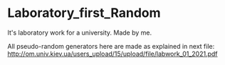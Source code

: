 # Laboratory_first_Random
It's laboratory work for a university. Made by me. 

All pseudo-random generators here are made as explained in next file:
http://om.univ.kiev.ua/users_upload/15/upload/file/labwork_01_2021.pdf
